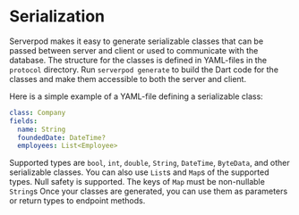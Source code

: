 # Serialization
Serverpod makes it easy to generate serializable classes that can be passed between server and client or used to communicate with the database. The structure for the classes is defined in YAML-files in the `protocol` directory. Run `serverpod generate` to build the Dart code for the classes and make them accessible to both the server and client.

Here is a simple example of a YAML-file defining a serializable class:

```yaml
class: Company
fields:
  name: String
  foundedDate: DateTime?
  employees: List<Employee>
```

Supported types are `bool`, `int`, `double`, `String`, `DateTime`, `ByteData`, and other serializable classes. You can also use `List`s and `Map`s of the supported types. Null safety is supported. The keys of `Map` must be non-nullable `String`s Once your classes are generated, you can use them as parameters or return types to endpoint methods.
